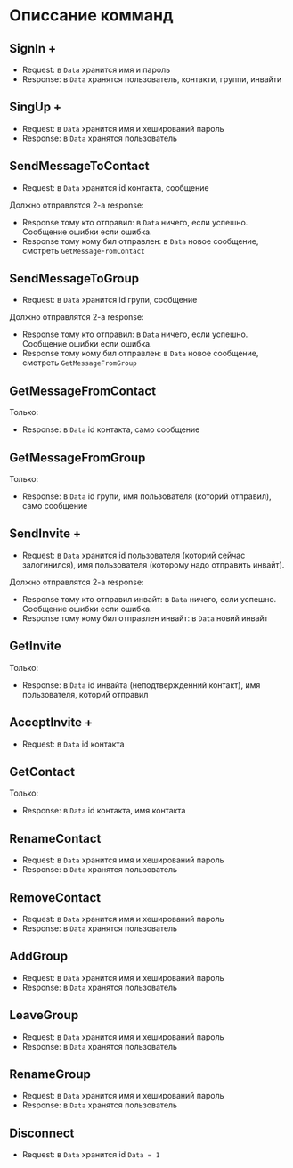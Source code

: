 # Описсание комманд

## SignIn +
- Request: в `Data` хранится имя и пароль
- Response: в `Data` хранятся пользователь, контакти, группи, инвайти


## SingUp +
- Request: в `Data` хранится имя и хеширований пароль
- Response: в `Data` хранятся пользователь


## SendMessageToContact
- Request: в `Data` хранится id контакта, сообщение

Должно отправлятся 2-а response:
- Response тому кто отправил: в `Data` ничего, если успешно. Сообщение ошибки если ошибка.
- Response тому кому бил отправлен: в `Data` новое сообщение, смотреть `GetMessageFromContact`


## SendMessageToGroup
- Request: в `Data` хранится id групи, сообщение

Должно отправлятся 2-а response:
- Response тому кто отправил: в `Data` ничего, если успешно. Сообщение ошибки если ошибка.
- Response тому кому бил отправлен: в `Data` новое сообщение, смотреть `GetMessageFromGroup`


## GetMessageFromContact
Только:
- Response: в `Data` id контакта, само сообщение


## GetMessageFromGroup
Только:
- Response: в `Data` id групи, имя пользователя (которий отправил), само сообщение


## SendInvite +
- Request: в `Data` хранится id пользователя (которий сейчас залогинился), имя пользователя (которому надо отправить инвайт).

Должно отправлятся 2-а response:
- Response тому кто отправил инвайт: в `Data` ничего, если успешно. Сообщение ошибки если ошибка.
- Response тому кому бил отправлен инвайт: в `Data` новий инвайт


## GetInvite
Только:
- Response: в `Data` id инвайта (неподтвержденний контакт), имя пользователя, которий отправил


## AcceptInvite +
- Request: в `Data` id контакта


## GetContact
Только:
- Response: в `Data` id контакта, имя контакта


## RenameContact
- Request: в `Data` хранится имя и хеширований пароль
- Response: в `Data` хранятся пользователь


## RemoveContact
- Request: в `Data` хранится имя и хеширований пароль
- Response: в `Data` хранятся пользователь


## AddGroup
- Request: в `Data` хранится имя и хеширований пароль
- Response: в `Data` хранятся пользователь


## LeaveGroup
- Request: в `Data` хранится имя и хеширований пароль
- Response: в `Data` хранятся пользователь


## RenameGroup
- Request: в `Data` хранится имя и хеширований пароль
- Response: в `Data` хранятся пользователь

## Disconnect
- Request: в `Data` хранится id
```Data = 1```